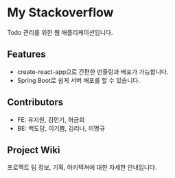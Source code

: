 # My Stackoverflow

Todo 관리를 위한 웹 애플리케이션입니다.

## Features

- create-react-app으로 간편한 번들링과 배포가 가능합니다.
- Spring Boot로 쉽게 서버 배포를 할 수 있습니다.

## Contributors

- FE: 유지원, 김민기, 허금희
- BE: 백도담, 이기쁨, 김리나, 이명규

## Project Wiki

프로젝트 팀 정보, 기획, 아키텍쳐에 대한 자세한 안내입니다.
